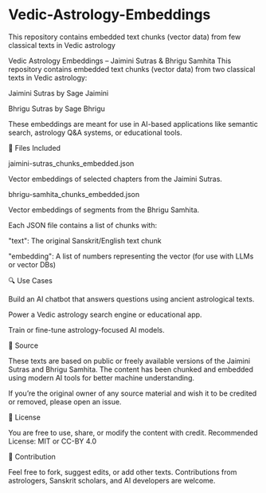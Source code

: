 # Vedic-Astrology-Embeddings
This repository contains embedded text chunks (vector data) from few classical texts in Vedic astrology

Vedic Astrology Embeddings – Jaimini Sutras & Bhrigu Samhita
This repository contains embedded text chunks (vector data) from two classical texts in Vedic astrology:

Jaimini Sutras by Sage Jaimini

Bhrigu Sutras by Sage Bhrigu

These embeddings are meant for use in AI-based applications like semantic search, astrology Q&A systems, or educational tools.

📁 Files Included

jaimini-sutras_chunks_embedded.json

Vector embeddings of selected chapters from the Jaimini Sutras.

bhrigu-samhita_chunks_embedded.json

Vector embeddings of segments from the Bhrigu Samhita.

Each JSON file contains a list of chunks with:

"text": The original Sanskrit/English text chunk

"embedding": A list of numbers representing the vector (for use with LLMs or vector DBs)

🔍 Use Cases

Build an AI chatbot that answers questions using ancient astrological texts.

Power a Vedic astrology search engine or educational app.

Train or fine-tune astrology-focused AI models.

📖 Source

These texts are based on public or freely available versions of the Jaimini Sutras and Bhrigu Samhita. The content has been chunked and embedded using modern AI tools for better machine understanding.

If you’re the original owner of any source material and wish it to be credited or removed, please open an issue.

📜 License

You are free to use, share, or modify the content with credit.
Recommended License: MIT or CC-BY 4.0

🙏 Contribution

Feel free to fork, suggest edits, or add other texts. Contributions from astrologers, Sanskrit scholars, and AI developers are welcome.

